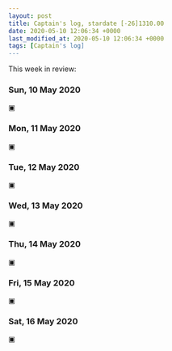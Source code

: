 ```yaml
---
layout: post
title: Captain's log, stardate [-26]1310.00
date: 2020-05-10 12:06:34 +0000
last_modified_at: 2020-05-10 12:06:34 +0000
tags: [Captain's log]
---
```


This week in review:

<!-- more -->

### Sun, 10 May 2020
▣

### Mon, 11 May 2020
▣

### Tue, 12 May 2020
▣

### Wed, 13 May 2020
▣

### Thu, 14 May 2020
▣

### Fri, 15 May 2020
▣

### Sat, 16 May 2020
▣
